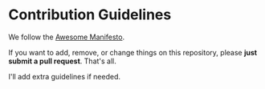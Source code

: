 # Contribution Guidelines

We follow the [Awesome Manifesto](https://github.com/sindresorhus/awesome/blob/main/awesome.md).

If you want to add, remove, or change things on this repository, please **just submit a pull request**. That's all.

I'll add extra guidelines if needed.